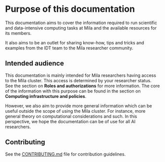 # Purpose of this documentation

This documentation aims to cover the information required to run scientific and data-intensive computing tasks at Mila and the available resources for its members.

It also aims to be an outlet for sharing know-how, tips and tricks and examples from the IDT team to the Mila researcher community.

## Intended audience

This documentation is mainly intended for Mila researchers having access to the Mila cluster. This access is determined by your researcher status. See the section on **Roles and authorizations** for more information. The core of the information with this purpose can be found in the section on **Computing infrastructure and policies**.

However, we also aim to provide more general information which can be useful outside the scope of using the Mila cluster. For instance, more general theory on computational considerations and such. In this perspective, we hope the documentation can be of use for all AI researchers.

## Contributing

See the [CONTRIBUTING.md](../CONTRIBUTING.md) file for contribution guidelines.
